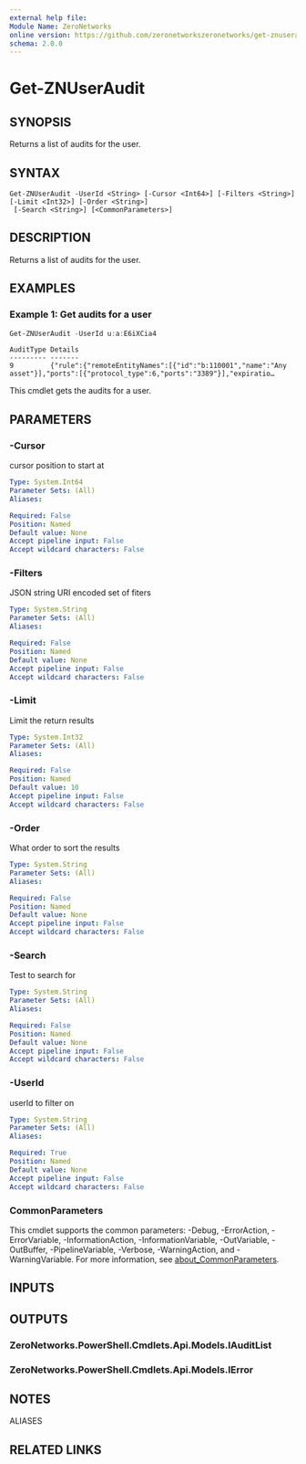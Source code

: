 ```yaml
---
external help file:
Module Name: ZeroNetworks
online version: https://github.com/zeronetworkszeronetworks/get-znuseraudit
schema: 2.0.0
---
```


# Get-ZNUserAudit

## SYNOPSIS
Returns a list of audits for the user.

## SYNTAX

```
Get-ZNUserAudit -UserId <String> [-Cursor <Int64>] [-Filters <String>] [-Limit <Int32>] [-Order <String>]
 [-Search <String>] [<CommonParameters>]
```

## DESCRIPTION
Returns a list of audits for the user.

## EXAMPLES

### Example 1: Get audits for a user
```powershell
Get-ZNUserAudit -UserId u:a:E6iXCia4
```

```output
AuditType Details
--------- -------                                                                                                                     
9         {"rule":{"remoteEntityNames":[{"id":"b:110001","name":"Any asset"}],"ports":[{"protocol_type":6,"ports":"3389"}],"expiratio…
```

This cmdlet gets the audits for a user.

## PARAMETERS

### -Cursor
cursor position to start at

```yaml
Type: System.Int64
Parameter Sets: (All)
Aliases:

Required: False
Position: Named
Default value: None
Accept pipeline input: False
Accept wildcard characters: False
```

### -Filters
JSON string URI encoded set of fiters

```yaml
Type: System.String
Parameter Sets: (All)
Aliases:

Required: False
Position: Named
Default value: None
Accept pipeline input: False
Accept wildcard characters: False
```

### -Limit
Limit the return results

```yaml
Type: System.Int32
Parameter Sets: (All)
Aliases:

Required: False
Position: Named
Default value: 10
Accept pipeline input: False
Accept wildcard characters: False
```

### -Order
What order to sort the results

```yaml
Type: System.String
Parameter Sets: (All)
Aliases:

Required: False
Position: Named
Default value: None
Accept pipeline input: False
Accept wildcard characters: False
```

### -Search
Test to search for

```yaml
Type: System.String
Parameter Sets: (All)
Aliases:

Required: False
Position: Named
Default value: None
Accept pipeline input: False
Accept wildcard characters: False
```

### -UserId
userId to filter on

```yaml
Type: System.String
Parameter Sets: (All)
Aliases:

Required: True
Position: Named
Default value: None
Accept pipeline input: False
Accept wildcard characters: False
```

### CommonParameters
This cmdlet supports the common parameters: -Debug, -ErrorAction, -ErrorVariable, -InformationAction, -InformationVariable, -OutVariable, -OutBuffer, -PipelineVariable, -Verbose, -WarningAction, and -WarningVariable. For more information, see [about_CommonParameters](http://go.microsoft.com/fwlink/?LinkID=113216).

## INPUTS

## OUTPUTS

### ZeroNetworks.PowerShell.Cmdlets.Api.Models.IAuditList

### ZeroNetworks.PowerShell.Cmdlets.Api.Models.IError

## NOTES

ALIASES

## RELATED LINKS

